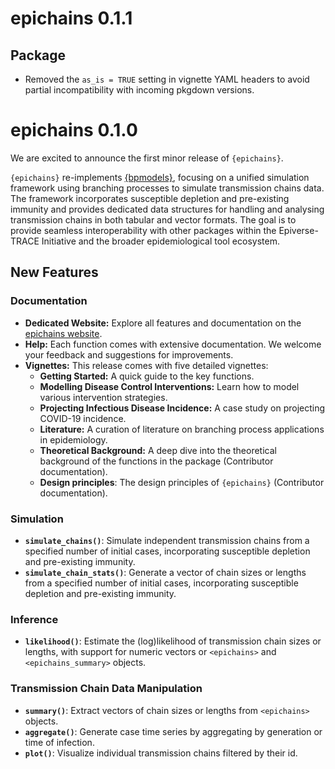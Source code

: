# epichains 0.1.1

## Package

- Removed the `as_is = TRUE` setting in vignette YAML headers to avoid partial incompatibility with incoming pkgdown versions.

# epichains 0.1.0

We are excited to announce the first minor release of `{epichains}`.

`{epichains}` re-implements [{bpmodels}](https://github.com/epiverse-trace/bpmodels), focusing on a unified simulation framework using branching processes to simulate transmission chains data. The framework incorporates susceptible depletion and pre-existing immunity and provides dedicated data structures for handling and analysing transmission chains in both tabular and vector formats. The goal is to provide seamless interoperability with other packages within the Epiverse-TRACE Initiative and the broader epidemiological tool ecosystem.

## New Features

### Documentation

- **Dedicated Website:** Explore all features and documentation on the [epichains website](https://epiverse-trace.github.io/epichains/).
- **Help:** Each function comes with extensive documentation. We welcome your feedback and suggestions for improvements.
- **Vignettes:** This release comes with five detailed vignettes:
  - **Getting Started:** A quick guide to the key functions.
  - **Modelling Disease Control Interventions:** Learn how to model various intervention strategies.
  - **Projecting Infectious Disease Incidence:** A case study on projecting COVID-19 incidence.
  - **Literature:** A curation of literature on branching process applications in epidemiology.
  - **Theoretical Background:** A deep dive into the theoretical background of the functions in the package (Contributor documentation).
  - **Design principles**: The design principles of `{epichains}` (Contributor documentation).

### Simulation

- **`simulate_chains()`**: Simulate independent transmission chains from a specified number of initial cases, incorporating susceptible depletion and pre-existing immunity.
- **`simulate_chain_stats()`**: Generate a vector of chain sizes or lengths from a specified number of initial cases, incorporating susceptible depletion and pre-existing immunity.

### Inference

- **`likelihood()`**: Estimate the (log)likelihood of transmission chain sizes or lengths, with support for numeric vectors or `<epichains>` and `<epichains_summary>` objects.

### Transmission Chain Data Manipulation

- **`summary()`**: Extract vectors of chain sizes or lengths from `<epichains>` objects.
- **`aggregate()`**: Generate case time series by aggregating by generation or time of infection.
- **`plot()`**: Visualize individual transmission chains filtered by their id.
